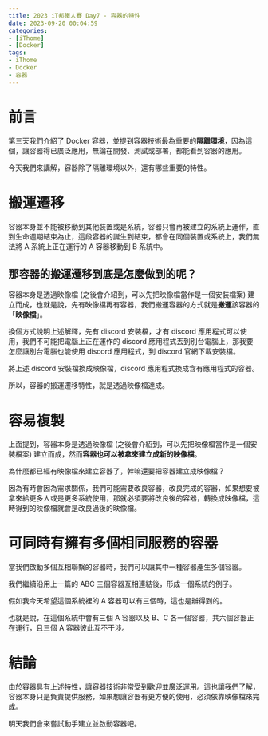 ```yaml
---
title: 2023 iT邦鐵人賽 Day7 - 容器的特性
date: 2023-09-20 00:04:59
categories: 
- [iThome]
- [Docker]
tags: 
- iThome
- Docker
- 容器
---
```

# 前言

第三天我們介紹了 Docker 容器，並提到容器技術最為重要的**隔離環境**，因為這個，讓容器得已廣泛應用，無論在開發、測試或部署，都能看到容器的應用。

今天我們來講解，容器除了隔離環境以外，還有哪些重要的特性。

<!--more-->

# 搬運遷移

容器本身並不能被移動到其他裝置或是系統，容器只會再被建立的系統上運作，直到生命週期結束為止，這段容器的誕生到結束，都會在同個裝置或系統上，我們無法將 A 系統上正在運行的 A 容器移動到 B 系統中。

## 那容器的搬運遷移到底是怎麼做到的呢？

容器本身是透過映像檔 (之後會介紹到，可以先把映像檔當作是一個安裝檔案) 建立而成，也就是說，先有映像檔再有容器，我們搬運容器的方式就是**搬運**該容器的「**映像檔**」。

換個方式說明上述解釋，先有 discord 安裝檔，才有 discord 應用程式可以使用，我們不可能把電腦上正在運作的 discord 應用程式丟到別台電腦上，那我要怎麼讓別台電腦也能使用 discord 應用程式，到 discord 官網下載安裝檔。

將上述 discord 安裝檔換成映像檔，discord 應用程式換成含有應用程式的容器。

所以，容器的搬運遷移特性，就是透過映像檔達成。

# 容易複製

上面提到，容器本身是透過映像檔 (之後會介紹到，可以先把映像檔當作是一個安裝檔案) 建立而成，然而**容器也可以被拿來建立成新的映像檔**。

為什麼都已經有映像檔來建立容器了，幹嘛還要把容器建立成映像檔？

因為有時會因為需求關係，我們可能需要改良容器，改良完成的容器，如果想要被拿來給更多人或是更多系統使用，那就必須要將改良後的容器，轉換成映像檔，這時得到的映像檔就會是改良過後的映像檔。

# 可同時有擁有多個相同服務的容器

當我們啟動多個互相聯繫的容器時，我們可以讓其中一種容器產生多個容器。

我們繼續沿用上一篇的 ABC 三個容器互相連結後，形成一個系統的例子。

假如我今天希望這個系統裡的 A 容器可以有三個時，這也是辦得到的。

也就是說，在這個系統中會有三個 A 容器以及 B、C 各一個容器，共六個容器正在運行，且三個 A 容器彼此互不干涉。

# 結論

由於容器具有上述特性，讓容器技術非常受到歡迎並廣泛運用。這也讓我們了解，容器本身只是負責提供服務，如果想讓容器有更方便的使用，必須依靠映像檔來完成。

明天我們會來嘗試動手建立並啟動容器吧。